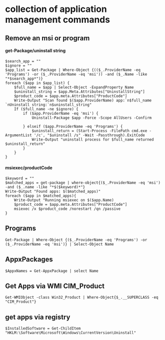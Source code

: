 # collection of application management commands

## Remove an msi or program 
#### get-Package/uninstall string

    $search_app = ""
    $ignore = ""
    $app_list = Get-Package | Where-Object {(($_.ProviderName -eq 'Programs') -or ($_.ProviderName -eq 'msi')) -and ($_.Name -like "*$search_app*")}
    foreach ($app in $app_list) {
        $full_name = $app | Select-Object -ExpandProperty Name
        $uninstall_string = $app.Meta.Attributes["UninstallString"]
        $product_code = $app.meta.Attributes["ProductCode"]
        Write-Output "Scan found $($app.ProviderName) app:`n$full_name `nUninstall string:`n$uninstall_string"
        If ($full_name -ne $ignore) {
            if ($app.ProviderName -eq 'msi') {
                Uninstall-Package $app -Force -Scope AllUsers -Confirm
                
            } elseif ($app.ProviderName -eq 'Programs') {
                $uninstall_return = (Start-Process -FilePath cmd.exe -ArgumentList '/c', "$uninstall /s" -Wait -Passthrough).ExitCode
                Write-Output "uninstall process for $full_name returned $uninstall_return"
            }
        }
    }
    
#### msiexec/productCode

    $keyword = ""
    $matched_apps = get-package | where-object{($_.ProviderName -eq 'msi') -and ($_.name -like "*$($keyword)*"}
    Write-Output "Found apps: $($matched_apps)"
    foreach ($app in $matched_apps){
        Write-Output "Running msiexec on $($app.Name)
        $product_code = $app.meta.Attributes["ProductCode"]
        msiexec /x $product_code /norestart /qn /passive
    }


## Programs
    Get-Package | Where-Object {($_.ProviderName -eq 'Programs') -or ($_.ProviderName -eq 'msi')} | Select-Object Name

## AppxPackages
    $AppxNames = Get-AppxPackage | select Name 

## Get Apps via WMI CIM_Product
    Get-WMIObject -class Win32_Product | Where-Object{$_.__SUPERCLASS -eq "CIM_Product"}

## get apps via registry
    $InstalledSoftware = Get-ChildItem "HKLM:\Software\Microsoft\Windows\CurrentVersion\Uninstall"
